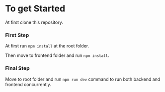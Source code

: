# To get Started

At first clone this repository.

### First Step

At first run `npm install` at the root folder.

Then move to frontend folder and run `npm install`.

### Final Step

Move to root folder and run `npm run dev` command to run both backend and frontend concurrently.
